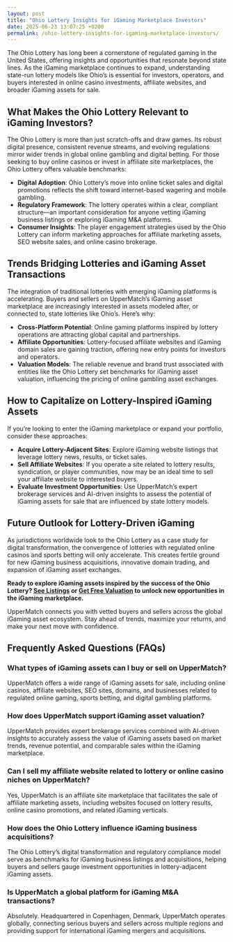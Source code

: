```yaml
---
layout: post
title: "Ohio Lottery Insights for iGaming Marketplace Investors"
date: 2025-06-23 13:07:25 +0200
permalink: /ohio-lottery-insights-for-igaming-marketplace-investors/
---
```

The Ohio Lottery has long been a cornerstone of regulated gaming in the United States, offering insights and opportunities that resonate beyond state lines. As the iGaming marketplace continues to expand, understanding state-run lottery models like Ohio’s is essential for investors, operators, and buyers interested in online casino investments, affiliate websites, and broader iGaming assets for sale.

## What Makes the Ohio Lottery Relevant to iGaming Investors?

The Ohio Lottery is more than just scratch-offs and draw games. Its robust digital presence, consistent revenue streams, and evolving regulations mirror wider trends in global online gambling and digital betting. For those seeking to buy online casinos or invest in affiliate site marketplaces, the Ohio Lottery offers valuable benchmarks:

- **Digital Adoption**: Ohio Lottery’s move into online ticket sales and digital promotions reflects the shift toward internet-based wagering and mobile gambling.
- **Regulatory Framework**: The lottery operates within a clear, compliant structure—an important consideration for anyone vetting iGaming business listings or exploring iGaming M&A platforms.
- **Consumer Insights**: The player engagement strategies used by the Ohio Lottery can inform marketing approaches for affiliate marketing assets, SEO website sales, and online casino brokerage.

## Trends Bridging Lotteries and iGaming Asset Transactions

The integration of traditional lotteries with emerging iGaming platforms is accelerating. Buyers and sellers on UpperMatch’s iGaming asset marketplace are increasingly interested in assets modeled after, or connected to, state lotteries like Ohio’s. Here’s why:

- **Cross-Platform Potential**: Online gaming platforms inspired by lottery operations are attracting global capital and partnerships.
- **Affiliate Opportunities**: Lottery-focused affiliate websites and iGaming domain sales are gaining traction, offering new entry points for investors and operators.
- **Valuation Models**: The reliable revenue and brand trust associated with entities like the Ohio Lottery set benchmarks for iGaming asset valuation, influencing the pricing of online gambling asset exchanges.

## How to Capitalize on Lottery-Inspired iGaming Assets

If you’re looking to enter the iGaming marketplace or expand your portfolio, consider these approaches:

- **Acquire Lottery-Adjacent Sites**: Explore iGaming website listings that leverage lottery news, results, or ticket sales.
- **Sell Affiliate Websites**: If you operate a site related to lottery results, syndication, or player communities, now may be an ideal time to sell your affiliate website to interested buyers.
- **Evaluate Investment Opportunities**: Use UpperMatch’s expert brokerage services and AI-driven insights to assess the potential of iGaming assets for sale that are influenced by state lottery models.

## Future Outlook for Lottery-Driven iGaming

As jurisdictions worldwide look to the Ohio Lottery as a case study for digital transformation, the convergence of lotteries with regulated online casinos and sports betting will only accelerate. This creates fertile ground for new iGaming business acquisitions, innovative domain trading, and expansion of iGaming asset exchanges.

**Ready to explore iGaming assets inspired by the success of the Ohio Lottery? [See Listings](https://www.uppermatch.com) or [Get Free Valuation](https://www.uppermatch.com) to unlock new opportunities in the iGaming marketplace.**

UpperMatch connects you with vetted buyers and sellers across the global iGaming asset ecosystem. Stay ahead of trends, maximize your returns, and make your next move with confidence.

## Frequently Asked Questions (FAQs)

### What types of iGaming assets can I buy or sell on UpperMatch?

UpperMatch offers a wide range of iGaming assets for sale, including online casinos, affiliate websites, SEO sites, domains, and businesses related to regulated online gaming, sports betting, and digital gambling platforms.

### How does UpperMatch support iGaming asset valuation?

UpperMatch provides expert brokerage services combined with AI-driven insights to accurately assess the value of iGaming assets based on market trends, revenue potential, and comparable sales within the iGaming marketplace.

### Can I sell my affiliate website related to lottery or online casino niches on UpperMatch?

Yes, UpperMatch is an affiliate site marketplace that facilitates the sale of affiliate marketing assets, including websites focused on lottery results, online casino promotions, and related iGaming verticals.

### How does the Ohio Lottery influence iGaming business acquisitions?

The Ohio Lottery’s digital transformation and regulatory compliance model serve as benchmarks for iGaming business listings and acquisitions, helping buyers and sellers gauge investment opportunities in lottery-adjacent iGaming assets.

### Is UpperMatch a global platform for iGaming M&A transactions?

Absolutely. Headquartered in Copenhagen, Denmark, UpperMatch operates globally, connecting serious buyers and sellers across multiple regions and providing support for international iGaming mergers and acquisitions.

<script type="application/ld+json">
{
  "@context": "https://schema.org",
  "@type": "BlogPosting",
  "headline": "Ohio Lottery Insights for iGaming Marketplace Investors",
  "description": "Explore how the Ohio Lottery serves as a benchmark for investors in the global iGaming marketplace, offering insights into online casino investments, affiliate websites, and state lottery-inspired iGaming assets.",
  "author": {
    "@type": "Person",
    "name": "UpperMatch"
  },
  "publisher": {
    "@type": "Person",
    "name": "UpperMatch"
  },
  "datePublished": "2024-06-01",
  "mainEntityOfPage": {
    "@type": "WebPage",
    "@id": "https://www.uppermatch.com/blog/ohio-lottery-insights"
  },
  "keywords": "iGaming marketplace, buy online casinos, sell affiliate websites, iGaming assets for sale, online casino investments, iGaming M&A platform, affiliate site marketplace, SEO website sales, iGaming business listings, buy and sell iGaming assets, online casino brokerage, iGaming asset valuation, affiliate marketing assets, iGaming domain sales, iGaming industry news, iGaming investment opportunities, iGaming business acquisitions, iGaming asset marketplace, iGaming website listings, iGaming asset exchange",
  "articleSection": [
    "Ohio Lottery Insights",
    "iGaming Marketplace",
    "Online Casino Investments",
    "Affiliate Website Sales",
    "iGaming Asset Transactions"
  ],
  "inLanguage": "en-US"
}
</script>

<script type="application/ld+json">
{
  "@context": "https://schema.org",
  "@type": "FAQPage",
  "mainEntity": [
    {
      "@type": "Question",
      "name": "What types of iGaming assets can I buy or sell on UpperMatch?",
      "acceptedAnswer": {
        "@type": "Answer",
        "text": "UpperMatch offers a wide range of iGaming assets for sale, including online casinos, affiliate websites, SEO sites, domains, and businesses related to regulated online gaming, sports betting, and digital gambling platforms."
      }
    },
    {
      "@type": "Question",
      "name": "How does UpperMatch support iGaming asset valuation?",
      "acceptedAnswer": {
        "@type": "Answer",
        "text": "UpperMatch provides expert brokerage services combined with AI-driven insights to accurately assess the value of iGaming assets based on market trends, revenue potential, and comparable sales within the iGaming marketplace."
      }
    },
    {
      "@type": "Question",
      "name": "Can I sell my affiliate website related to lottery or online casino niches on UpperMatch?",
      "acceptedAnswer": {
        "@type": "Answer",
        "text": "Yes, UpperMatch is an affiliate site marketplace that facilitates the sale of affiliate marketing assets, including websites focused on lottery results, online casino promotions, and related iGaming verticals."
      }
    },
    {
      "@type": "Question",
      "name": "How does the Ohio Lottery influence iGaming business acquisitions?",
      "acceptedAnswer": {
        "@type": "Answer",
        "text": "The Ohio Lottery’s digital transformation and regulatory compliance model serve as benchmarks for iGaming business listings and acquisitions, helping buyers and sellers gauge investment opportunities in lottery-adjacent iGaming assets."
      }
    },
    {
      "@type": "Question",
      "name": "Is UpperMatch a global platform for iGaming M&A transactions?",
      "acceptedAnswer": {
        "@type": "Answer",
        "text": "Absolutely. Headquartered in Copenhagen, Denmark, UpperMatch operates globally, connecting serious buyers and sellers across multiple regions and providing support for international iGaming mergers and acquisitions."
      }
    }
  ]
}
</script>